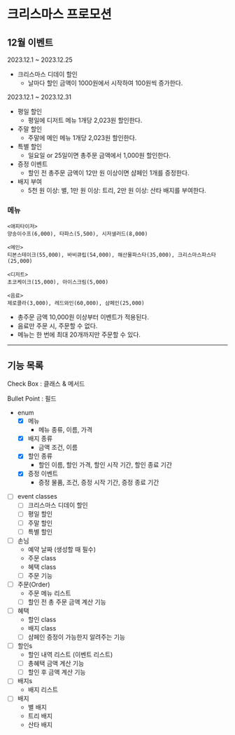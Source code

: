 # 크리스마스 프로모션

## 12월 이벤트
2023.12.1 ~ 2023.12.25
- 크리스마스 디데이 할인
  -  날마다 할인 금액이 1000원에서 시작하여 100원씩 증가한다.

2023.12.1 ~ 2023.12.31
- 평일 할인
  - 평일에 디저트 메뉴 1개당 2,023원 할인한다.
- 주말 할인
  - 주말에 메인 메뉴 1개당 2,023원 할인한다.
- 특별 할인
  - 일요일 or 25일이면 총주문 금액에서 1,000원 할인한다.
- 증정 이벤트
  - 할인 전 총주문 금액이 12만 원 이상이면 샴페인 1개를 증정한다.
- 배지 부여
  - 5천 원 이상: 별,
    1만 원 이상: 트리,
    2만 원 이상: 산타 배지를 부여한다.

### 메뉴
```
<애피타이저>
양송이수프(6,000), 타파스(5,500), 시저샐러드(8,000)

<메인>
티본스테이크(55,000), 바비큐립(54,000), 해산물파스타(35,000), 크리스마스파스타(25,000)

<디저트>
초코케이크(15,000), 아이스크림(5,000)

<음료>
제로콜라(3,000), 레드와인(60,000), 샴페인(25,000)
```
- 총주문 금액 10,000원 이상부터 이벤트가 적용된다.
- 음료만 주문 시, 주문할 수 없다.
- 메뉴는 한 번에 최대 20개까지만 주문할 수 있다.
---
## 기능 목록
Check Box : 클래스 & 메서드 

Bullet Point : 필드
- enum 
  - [x] 메뉴
    - 메뉴 종류, 이름, 가격
  - [x] 배지 종류
    - 금액 조건, 이름
  - [x] 할인 종류
    - 할인 이름, 할인 가격, 할인 시작 기간, 할인 종료 기간
  - [x] 증정 이벤트
    - 증정 물품, 조건, 증정 시작 기간, 증정 종료 기간
- [ ] event classes
  - [ ] 크리스마스 디데이 할인
  - [ ] 평일 할인
  - [ ] 주말 할인
  - [ ] 특별 할인
- [ ] 손님
  - 예약 날짜 (생성할 때 필수)
  - 주문 class
  - 혜택 class
  - [ ] 주문 기능
- [ ] 주문(Order)
  - 주문 메뉴 리스트
  - [ ] 할인 전 총 주문 금액 계산 기능
- [ ] 혜택
  - 할인 class
  - 배지 class
  - [ ] 샴페인 증정이 가능한지 알려주는 기능
- [ ] 할인s
  - 할인 내역 리스트 (이벤트 리스트)
  - [ ] 총혜택 금액 계산 기능
  - [ ] 할인 후 금액 계산 기능
- [ ] 배지s
  - 배지 리스트
- [ ] 배지 
  - 별 배지
  - 트리 배지
  - 산타 배지
